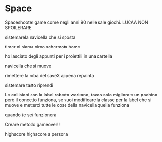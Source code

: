 # Space

Spaceshooter game come negli anni 90 nelle sale giochi.
LUCAA NON SPOILERARE

sistemarela navicella che si sposta


timer     ci siamo circa
schermata home

ho lasciato degli appunti per i proiettili in una cartella

navicella che si muove
 

rimettere la roba del saveX appena repainta

sistemare tasto riprendi

Le collisioni con la label roberto workano, tocca solo migliorare un pochino però il concetto funziona, se vuoi modificare la classe per la label che si muove e metterci tutte le cose della navicella quella funziona



quando (e se) funzionerà 

Creare metodo gameover!!
 
highscore 
highscore a persona

